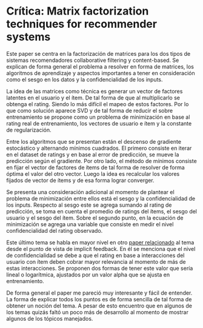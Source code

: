 # Crítica: Matrix factorization techniques for recommender systems

Este paper se centra en la factorización de matrices para los dos tipos de sistemas recomendadores collaborative filtering y content-based. Se explican de forma general el problema a resolver en forma de matrices, los algoritmos de aprendizaje y aspectos importantes a tener en consideración como el sesgo en los datos y la confidencialidad de los inputs. 

La idea de las matrices como técnica es generar un vector de factores latentes en el usuario y el ítem. De tal forma de que al multiplicarlo se obtenga el rating. Siendo lo más difícil el mapeo de estos factores. Por lo que como solución aparece SVD y de tal forma de reducir el sobre entrenamiento  se propone como un problema de minimización en base al rating real de entrenamiento, los vectores de usuario e ítem y la constante de regularización.

Entre los algoritmos que se presentan están el descenso de gradiente estocástico y alternando mínimos cuadrados. El primero consiste en iterar en el dataset de ratings y en base al error de predicción, se mueve la predicción según el gradiente. Por otro lado, el método de mínimos consiste en fijar el vector de factores de ítems de tal forma de resolver de forma óptima el valor del otro vector. Luego la idea es recalcular los valores fijados de vector de ítems  y de esa forma lograr converger.

Se presenta una consideración adicional al momento de plantear el problema de minimización entre ellos está el sesgo y la confidencialidad de los inputs. Respecto al sesgo este se agrega sumando al rating de predicción, se toma en cuenta el promedio de ratings del ítems, el sesgo del usuario y el sesgo del ítem. Sobre el segundo punto, en la ecuación de minimización se agrega una variable que consiste en medir el nivel confidencialidad del rating observado. 

Este último tema se habla en mayor nivel en otro [paper relacionado](https://www.researchgate.net/profile/Yifan-Hu-25/publication/220765111_Collaborative_Filtering_for_Implicit_Feedback_Datasets/links/0912f509c579ddd954000000/Collaborative-Filtering-for-Implicit-Feedback-Datasets.pdf) al tema desde el punto de vista de implicit feedback. En él se menciona que el nivel de confidencialidad se debe a que el rating en base a interacciones del usuario con ítem deben cobrar mayor relevancia al momento de más de estas interacciones. Se proponen dos formas de tener este valor que sería lineal o logarítmica, ajustados por un valor alpha que se ajusta en entrenamiento.  

De forma general el paper me pareció muy interesante y fácil de entender. La forma de explicar todos los puntos es de forma sencilla de tal forma de obtener un noción del tema. A pesar de esto encuentro que en algunos de los temas quizás faltó un poco más de desarrollo al momento de mostrar algunos de los tópicos manejados.
